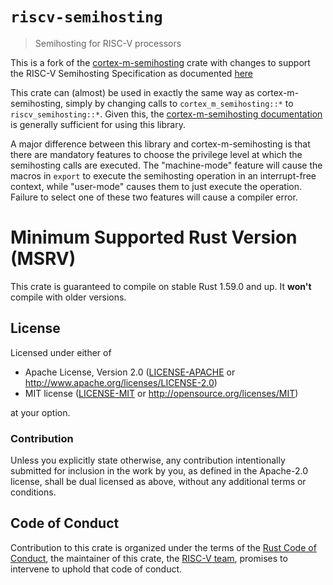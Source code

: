 # `riscv-semihosting`

> Semihosting for RISC-V processors

This is a fork of the
[cortex-m-semihosting](https://docs.rs/cortex-m-semihosting) crate with changes
to support the RISC-V Semihosting Specification as documented
[here](https://github.com/riscv/riscv-semihosting-spec/blob/main/riscv-semihosting-spec.adoc)

This crate can (almost) be used in exactly the same way as cortex-m-semihosting,
simply by changing calls to `cortex_m_semihosting::*` to `riscv_semihosting::*`.
Given this, the
[cortex-m-semihosting documentation](https://docs.rs/cortex-m-semihosting) is
generally sufficient for using this library.

A major difference between this library and cortex-m-semihosting is that there
are mandatory features to choose the privilege level at which the semihosting
calls are executed. The "machine-mode" feature will cause the macros in `export`
to execute the semihosting operation in an interrupt-free context, while
"user-mode" causes them to just execute the operation. Failure to select one of
these two features will cause a compiler error.


# Minimum Supported Rust Version (MSRV)

This crate is guaranteed to compile on stable Rust 1.59.0 and up. It **won't**
compile with older versions.

## License

Licensed under either of

- Apache License, Version 2.0 ([LICENSE-APACHE](../LICENSE-APACHE) or
  http://www.apache.org/licenses/LICENSE-2.0)
- MIT license ([LICENSE-MIT](../LICENSE-MIT) or
  http://opensource.org/licenses/MIT)

at your option.

### Contribution

Unless you explicitly state otherwise, any contribution intentionally submitted
for inclusion in the work by you, as defined in the Apache-2.0 license, shall be
dual licensed as above, without any additional terms or conditions.

## Code of Conduct

Contribution to this crate is organized under the terms of the [Rust Code of
Conduct][CoC], the maintainer of this crate, the [RISC-V team][team], promises
to intervene to uphold that code of conduct.

[CoC]: ../CODE_OF_CONDUCT.md
[team]: https://github.com/rust-embedded/wg#the-risc-v-team
